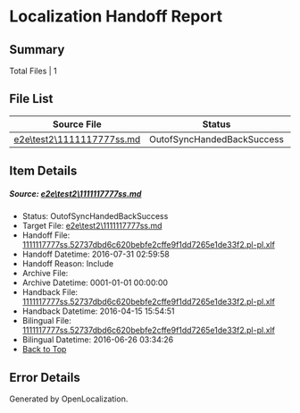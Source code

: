 # <a name='report-top'></a> Localization Handoff Report

## Summary
 Total Files | 1

## File List
 Source File | Status | Details 
 ----------- | ------ | ------- 
 [e2e\test2\1111117777ss.md](https://github.com/OpenLocalizationTest/oltest/blob/12a166e658e4172b7714942da1e341d354f828dd/e2e/test2/1111117777ss.md) | OutofSyncHandedBackSuccess | [Details](#25842a21bb79c9729b3bacc9da68d04e1b14525728)

## Item Details
##### <a name='25842a21bb79c9729b3bacc9da68d04e1b14525728'></a> Source: [e2e\test2\1111117777ss.md](https://github.com/OpenLocalizationTest/oltest/blob/12a166e658e4172b7714942da1e341d354f828dd/e2e/test2/1111117777ss.md)
* Status: OutofSyncHandedBackSuccess
* Target File: [e2e\test2\1111117777ss.md](https://github.com/OpenLocalizationTestOrg/oltest.pl-pl/blob/127ca050852fd3379748577c3c2a756aab0b525e/e2e/test2/1111117777ss.md)
* Handoff File: [1111117777ss.52737dbd6c620bebfe2cffe9f1dd7265e1de33f2.pl-pl.xlf](https://github.com/OpenLocalizationTestOrg/olhandoff/blob/a6f62b77d446cf7d9d0505667e9e299c13549f92/ol-handoff/OpenLocalizationTestOrg/oltest.pl-pl/master/1111117777ss.52737dbd6c620bebfe2cffe9f1dd7265e1de33f2.pl-pl.xlf)
* Handoff Datetime: 2016-07-31 02:59:58
* Handoff Reason: Include
* Archive File: 
* Archive Datetime: 0001-01-01 00:00:00
* Handback File: [1111117777ss.52737dbd6c620bebfe2cffe9f1dd7265e1de33f2.pl-pl.xlf](https://github.com/OpenLocalizationTestOrg/olhandback/blob/2007233e68322e38c5bc23b945d7819792d0d475/ol-handback/OpenLocalizationTestOrg/oltest.pl-pl/master/ht-test/1111117777ss.52737dbd6c620bebfe2cffe9f1dd7265e1de33f2.pl-pl.xlf)
* Handback Datetime: 2016-04-15 15:54:51
* Bilingual File: [1111117777ss.52737dbd6c620bebfe2cffe9f1dd7265e1de33f2.pl-pl.xlf](https://github.com/OpenLocalizationTestOrg/olhandback/blob/2007233e68322e38c5bc23b945d7819792d0d475/ol-handback/OpenLocalizationTestOrg/oltest.pl-pl/master/ht-test/1111117777ss.52737dbd6c620bebfe2cffe9f1dd7265e1de33f2.pl-pl.xlf)
* Bilingual Datetime: 2016-06-26 03:34:26
* [Back to Top](#report-top)


## Error Details

Generated by OpenLocalization.
